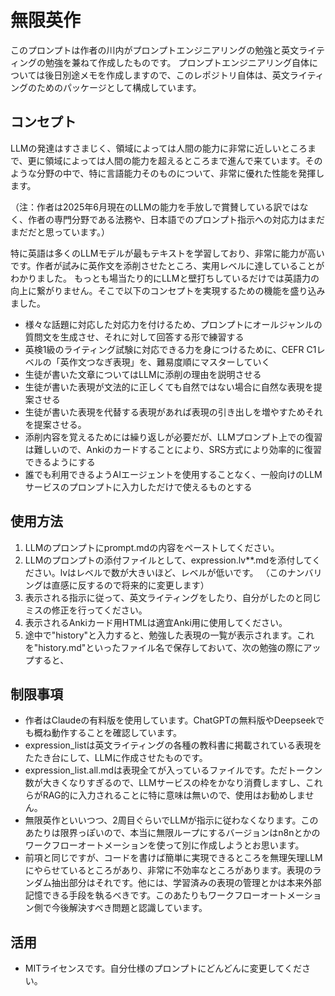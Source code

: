 # 無限英作

このプロンプトは作者の川内がプロンプトエンジニアリングの勉強と英文ライティングの勉強を兼ねて作成したものです。
プロンプトエンジニアリング自体については後日別途メモを作成しますので、このレポジトリ自体は、英文ライティングのためのパッケージとして構成しています。

## コンセプト

LLMの発達はすさまじく、領域によっては人間の能力に非常に近しいところまで、更に領域によっては人間の能力を超えるところまで進んで来ています。そのような分野の中で、特に言語能力そのものについて、非常に優れた性能を発揮します。

（注：作者は2025年6月現在のLLMの能力を手放しで賞賛している訳ではなく、作者の専門分野である法務や、日本語でのプロンプト指示への対応力はまだまだだと思っています。）

特に英語は多くのLLMモデルが最もテキストを学習しており、非常に能力が高いです。作者が試みに英作文を添削させたところ、実用レベルに達していることがわかりました。
もっとも場当たり的にLLMと壁打ちしているだけでは英語力の向上に繋がりません。そこで以下のコンセプトを実現するための機能を盛り込みました。

* 様々な話題に対応した対応力を付けるため、プロンプトにオールジャンルの質問文を生成させ、それに対して回答する形で練習する
* 英検1級のライティング試験に対応できる力を身につけるために、CEFR C1レベルの「英作文つなぎ表現」を、難易度順にマスターしていく
* 生徒が書いた文章についてはLLMに添削の理由を説明させる
* 生徒が書いた表現が文法的に正しくても自然ではない場合に自然な表現を提案させる
* 生徒が書いた表現を代替する表現があれば表現の引き出しを増やすためそれを提案させる。
* 添削内容を覚えるためには繰り返しが必要だが、LLMプロンプト上での復習は難しいので、Ankiのカードすることにより、SRS方式により効率的に復習できるようにする
* 誰でも利用できるようAIエージェントを使用することなく、一般向けのLLMサービスのプロンプトに入力しただけで使えるものとする

## 使用方法
1. LLMのプロンプトにprompt.mdの内容をペーストしてください。
1. LLMのプロンプトの添付ファイルとして、expression.lv**.mdを添付してください。lvはレベルで数が大きいほど、レベルが低いです。
（このナンバリングは直感に反するので将来的に変更します）
1. 表示される指示に従って、英文ライティングをしたり、自分がしたのと同じミスの修正を行ってください。
1. 表示されるAnkiカード用HTMLは適宜Anki用に使用してください。
1. 途中で"history"と入力すると、勉強した表現の一覧が表示されます。これを"history.md"といったファイル名で保存しておいて、次の勉強の際にアップすると、

## 制限事項
* 作者はClaudeの有料版を使用しています。ChatGPTの無料版やDeepseekでも概ね動作することを確認しています。
* expression_listは英文ライティングの各種の教科書に掲載されている表現をたたき台にして、LLMに作成させたものです。
* expression_list.all.mdは表現全てが入っているファイルです。ただトークン数が大きくなりすぎるので、LLMサービスの枠をかなり消費しますし、これらがRAG的に入力されることに特に意味は無いので、使用はお勧めしません。
* 無限英作といいつつ、2周目ぐらいでLLMが指示に従わなくなります。このあたりは限界っぽいので、本当に無限ループにするバージョンはn8nとかのワークフローオートメーションを使って別に作成しようとお思います。
* 前項と同じですが、コードを書けば簡単に実現できるところを無理矢理LLMにやらせているところがあり、非常に不効率なところがあります。表現のランダム抽出部分はそれです。他には、学習済みの表現の管理とかは本来外部記憶できる手段を執るべきです。このあたりもワークフローオートメーション側で今後解決すべき問題と認識しています。

## 活用
* MITライセンスです。自分仕様のプロンプトにどんどんに変更してください。